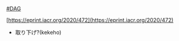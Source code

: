 [#DAG](DAG.md)

[https://eprint.iacr.org/2020/472](https://eprint.iacr.org/2020/472)
- 取り下げ?(kekeho)

